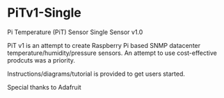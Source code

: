 # PiTv1-Single
Pi Temperature (PiT) Sensor Single Sensor v1.0

PiT v1 is an attempt to create Raspberry Pi based SNMP datacenter temperature/humidity/pressure sensors. An attempt to use cost-effective prodcuts was a priority.

Instructions/diagrams/tutorial is provided to get users started.

Special thanks to Adafruit
